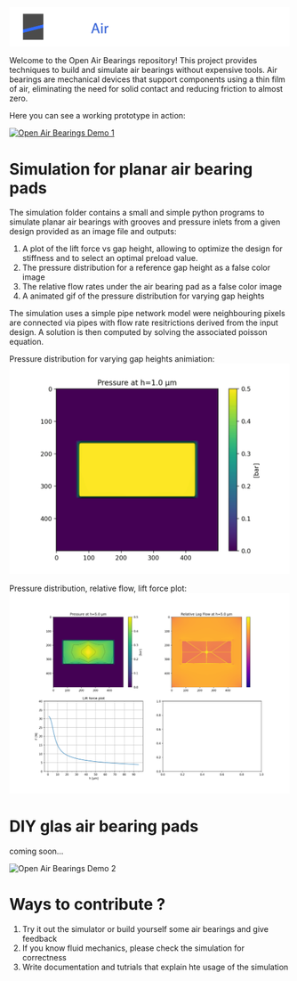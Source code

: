 ![Logo](images/open_air_bearings_logo_dark.png)

Welcome to the Open Air Bearings repository! This project provides techniques to build and simulate air bearings without expensive tools. Air bearings are mechanical devices that support components using a thin film of air, eliminating the need for solid contact and reducing friction to almost zero.

Here you can see a working prototype in action:

[![Open Air Bearings Demo 1](https://img.youtube.com/vi/c7A6QDj5Lbw/0.jpg)](https://www.youtube.com/watch?v=c7A6QDj5Lbw)

# Simulation for planar air bearing pads

The simulation folder contains a small and simple python programs to simulate planar air bearings with grooves and pressure inlets from a given design provided as an image file and outputs:
1. A plot of the lift force vs gap height, allowing to optimize the design for stiffness and to select an optimal preload value.
2. The pressure distribution for a reference gap height as a false color image
3. The relative flow rates under the air bearing pad as a false color image
4. A animated gif of the pressure distribution for varying gap heights

The simulation uses a simple pipe network model were neighbouring pixels are connected via pipes with flow rate resitrictions derived from the input design. A solution is then computed by solving the associated poisson equation.

Pressure distribution for varying gap heights animiation:
![Simulation output 2](simulation/examples/pressure_design1h_38x18_60u.gif)

Pressure distribution, relative flow, lift force plot:
![Simulation output 1](simulation/examples/summary_design1h_38x18_60u.png)


# DIY glas air bearing pads

coming soon...

![Open Air Bearings Demo 2](images/the_air_bearing_stage_demo.gif)

# Ways to contribute ?

1. Try it out the simulator or build yourself some air bearings and give feedback
2. If you know fluid mechanics, please check the simulation for correctness
3. Write documentation and tutrials that explain hte usage of the simulation

